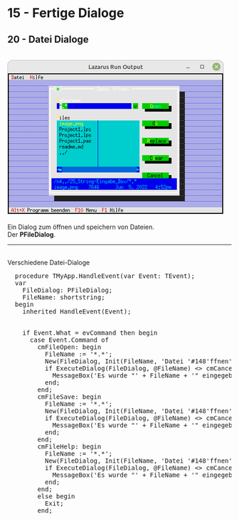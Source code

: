 # 15 - Fertige Dialoge
## 20 - Datei Dialoge
<br>
<img src="image.png" alt="Selfhtml"><br><br>
Ein Dialog zum öffnen und speichern von Dateien.<br>
Der <b>PFileDialog</b>.<br>
<hr><br>
Verschiedene Datei-Dialoge<br>
<pre><code=pascal>  procedure TMyApp.HandleEvent(var Event: TEvent);
  var
    FileDialog: PFileDialog;
    FileName: shortstring;
  begin
    inherited HandleEvent(Event);
<br>
    if Event.What = evCommand then begin
      case Event.Command of
        cmFileOpen: begin
          FileName := '*.*';</font>
          New(FileDialog, Init(FileName, 'Datei '#148'ffnen', '~D~ateiname', fdOpenButton, 1));</font>
          if ExecuteDialog(FileDialog, @FileName) <> cmCancel then begin
            MessageBox('Es wurde "' + FileName + '" eingegeben', nil, mfOKButton);</font>
          end;
        end;
        cmFileSave: begin
          FileName := '*.*';</font>
          New(FileDialog, Init(FileName, 'Datei '#148'ffnen', '~D~ateiname', fdOkButton, 1));</font>
          if ExecuteDialog(FileDialog, @FileName) <> cmCancel then begin
            MessageBox('Es wurde "' + FileName + '" eingegeben', nil, mfOKButton);</font>
          end;
        end;
        cmFileHelp: begin
          FileName := '*.*';</font>
          New(FileDialog, Init(FileName, 'Datei '#148'ffnen', '~D~ateiname', fdOkButton + fdOpenButton + fdReplaceButton + fdClearButton + fdHelpButton, 1));</font>
          if ExecuteDialog(FileDialog, @FileName) <> cmCancel then begin
            MessageBox('Es wurde "' + FileName + '" eingegeben', nil, mfOKButton);</font>
          end;
        end;
        else begin
          Exit;
        end;</code></pre>
<br>
